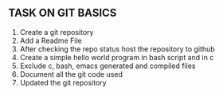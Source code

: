 ## TASK ON GIT BASICS

1. Create a git repository
2. Add a Readme File
3. After checking the repo status host the repository to github
4. Create a simple hello world program in bash script and in c
5. Exclude c, bash, emacs generated and compiled files
6. Document all the git code used
7. Updated the git repository
